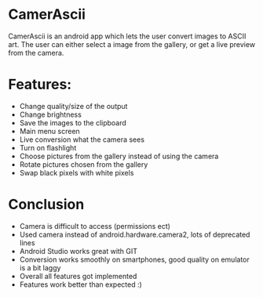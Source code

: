 # CamerAscii

CamerAscii is an android app which lets the user convert images to ASCII art.
The user can either select a image from the gallery, or get a live preview from the camera.

# Features:
- Change quality/size of the output
- Change brightness
- Save the images to the clipboard
- Main menu screen
- Live conversion what the camera sees
- Turn on flashlight
- Choose pictures from the gallery instead of using the camera
- Rotate pictures chosen from the gallery
- Swap black pixels with white pixels

# Conclusion
- Camera is difficult to access (permissions ect)
- Used camera instead of android.hardware.camera2, lots of deprecated lines
- Android Studio works great with GIT
- Conversion works smoothly on smartphones, good quality on emulator is a bit laggy
- Overall all features got implemented
- Features work better than expected :)